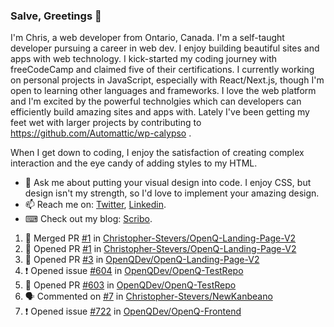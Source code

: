 ### Salve, Greetings 👋

I'm Chris, a web developer from Ontario, Canada. I'm a self-taught developer pursuing a career in web dev. I enjoy building beautiful sites and apps with web technology.
I kick-started my coding journey with freeCodeCamp and claimed five of their certifications.  I currently working on personal projects in JavaScript, especially with React/Next.js, though I'm open to learning other languages and frameworks. I love the web platform and I'm excited by the powerful technolgies which can developers can efficiently build amazing sites and apps with. Lately I've been getting my feet wet with larger projects by contributing to https://github.com/Automattic/wp-calypso .

When I get down to coding, I enjoy the satisfaction of creating complex interaction and the eye candy of adding styles to my HTML. 

- 💬 Ask me about putting your visual design into code. I enjoy CSS, but design isn't my strength, so I'd love to implement your amazing design.
- 📫 Reach me on: [Twitter](https://twitter.com/Christo28120856), [Linkedin](https://www.linkedin.com/in/christopher-stevers-07b9a5204/).
- ⌨ Check out my blog: [Scribo](https://christopherstevers.cf).
<!--
**Christopher-Stevers/Christopher-Stevers** is a ✨ _special_ ✨ repository because its `README.md` (this file) appears on your GitHub profile.

Here are some ideas to get you started:

- 🔭 I’m currently working on ...
- 🌱 I’m currently learning ...
- 👯 I’m looking to collaborate on ...
- 🤔 I’m looking for help with ...
- 😄 Pronouns: ...
- ⚡ Fun fact: ...
-->

<!--START_SECTION:activity-->
1. 🎉 Merged PR [#1](https://github.com/Christopher-Stevers/OpenQ-Landing-Page-V2/pull/1) in [Christopher-Stevers/OpenQ-Landing-Page-V2](https://github.com/Christopher-Stevers/OpenQ-Landing-Page-V2)
2. 💪 Opened PR [#1](https://github.com/Christopher-Stevers/OpenQ-Landing-Page-V2/pull/1) in [Christopher-Stevers/OpenQ-Landing-Page-V2](https://github.com/Christopher-Stevers/OpenQ-Landing-Page-V2)
3. 💪 Opened PR [#3](https://github.com/OpenQDev/OpenQ-Landing-Page-V2/pull/3) in [OpenQDev/OpenQ-Landing-Page-V2](https://github.com/OpenQDev/OpenQ-Landing-Page-V2)
4. ❗️ Opened issue [#604](https://github.com/OpenQDev/OpenQ-TestRepo/issues/604) in [OpenQDev/OpenQ-TestRepo](https://github.com/OpenQDev/OpenQ-TestRepo)
5. 💪 Opened PR [#603](https://github.com/OpenQDev/OpenQ-TestRepo/pull/603) in [OpenQDev/OpenQ-TestRepo](https://github.com/OpenQDev/OpenQ-TestRepo)
6. 🗣 Commented on [#7](https://github.com/Christopher-Stevers/NewKanbeano/issues/7) in [Christopher-Stevers/NewKanbeano](https://github.com/Christopher-Stevers/NewKanbeano)
7. ❗️ Opened issue [#722](https://github.com/OpenQDev/OpenQ-Frontend/issues/722) in [OpenQDev/OpenQ-Frontend](https://github.com/OpenQDev/OpenQ-Frontend)
<!--END_SECTION:activity-->
